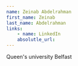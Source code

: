 ```yaml
---
name: Zeinab Abdelrahman
first_name: Zeinab
last_name: Abdelrahman
links:
	- name: LinkedIn
	absolutle_url:
---
```

Queen's university Belfast

